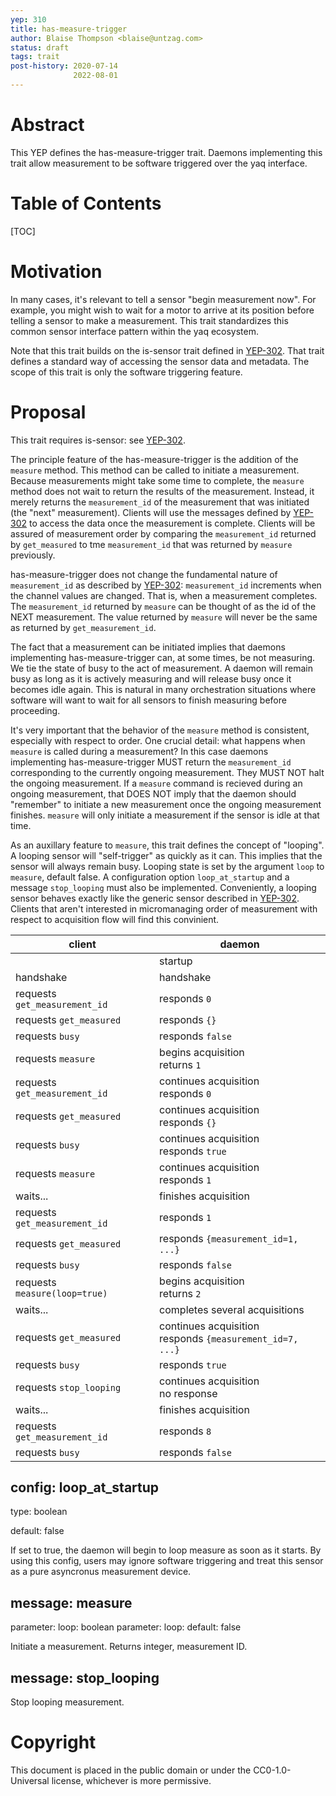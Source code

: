 ```yaml
---
yep: 310
title: has-measure-trigger
author: Blaise Thompson <blaise@untzag.com>
status: draft
tags: trait
post-history: 2020-07-14
              2022-08-01
---
```


# Abstract

This YEP defines the has-measure-trigger trait.
Daemons implementing this trait allow measurement to be software triggered over the yaq interface.

# Table of Contents

[TOC]

# Motivation

In many cases, it's relevant to tell a sensor "begin measurement now".
For example, you might wish to wait for a motor to arrive at its position before telling a sensor to make a measurement.
This trait standardizes this common sensor interface pattern within the yaq ecosystem.

Note that this trait builds on the is-sensor trait defined in [YEP-302](https://yeps.yaq.fyi/302/).
That trait defines a standard way of accessing the sensor data and metadata.
The scope of this trait is only the software triggering feature.

# Proposal

This trait requires is-sensor: see [YEP-302](https://yeps.yaq.fyi/302/).

The principle feature of the has-measure-trigger is the addition of the `measure` method.
This method can be called to initiate a measurement.
Because measurements might take some time to complete, the `measure` method does not wait to return the results of the measurement.
Instead, it merely returns the `measurement_id` of the measurement that was initiated (the "next" measurement).
Clients will use the messages defined by [YEP-302](https://yeps.yaq.fyi/302/) to access the data once the measurement is complete.
Clients will be assured of measurement order by comparing the `measurement_id` returned by `get_measured` to tme `measurement_id` that was returned by `measure` previously.

has-measure-trigger does not change the fundamental nature of `measurement_id` as described by [YEP-302](https://yeps.yaq.fyi/302/): `measurement_id` increments when the channel values are changed.
That is, when a measurement completes.
The `measurement_id` returned by `measure` can be thought of as the id of the NEXT measurement.
The value returned by `measure` will never be the same as returned by `get_measurement_id`.

The fact that a measurement can be initiated implies that daemons implementing has-measure-trigger can, at some times, be not measuring.
We tie the state of busy to the act of measurement.
A daemon will remain busy as long as it is actively measuring and will release busy once it becomes idle again.
This is natural in many orchestration situations where software will want to wait for all sensors to finish measuring before proceeding.

It's very important that the behavior of the `measure` method is consistent, especially with respect to order.
One crucial detail: what happens when `measure` is called during a measurement?
In this case daemons implementing has-measure-trigger MUST return the `measurement_id` corresponding to the currently ongoing measurement.
They MUST NOT halt the ongoing measurement.
If a `measure` command is recieved during an ongoing measurement, that DOES NOT imply that the daemon should "remember" to initiate a new measurement once the ongoing measurement finishes.
`measure` will only initiate a measurement if the sensor is idle at that time.

As an auxillary feature to `measure`, this trait defines the concept of "looping".
A looping sensor will "self-trigger" as quickly as it can.
This implies that the sensor will always remain busy.
Looping state is set by the argument `loop` to `measure`, default false.
A configuration option `loop_at_startup` and a message `stop_looping` must also be implemented.
Conveniently, a looping sensor behaves exactly like the generic sensor described in [YEP-302](https://yeps.yaq.fyi/302/).
Clients that aren't interested in micromanaging order of measurement with respect to acquisition flow will find this convinient.

| client | daemon |
|--------|--------|
|        | startup |
| handshake | handshake |
| requests `get_measurement_id` | responds `0` |
| requests `get_measured` | responds `{}` |
| requests `busy` | responds `false` |
| requests `measure` | begins acquisition <br> returns `1` |
| requests `get_measurement_id` | continues acquisition <br> responds `0` |
| requests `get_measured` | continues acquisition <br> responds `{}` |
| requests `busy` | continues acquisition <br> responds `true` |
| requests `measure` | continues acquisition <br> responds `1` |
| waits... | finishes acquisition |
| requests `get_measurement_id` | responds `1` |
| requests `get_measured` | responds `{measurement_id=1, ...}` |
| requests `busy` | responds `false` |
| requests `measure(loop=true)` | begins acquisition <br> returns `2` |
| waits... | completes several acquisitions  |
| requests `get_measured` | continues acquisition <br> responds `{measurement_id=7, ...}` |
| requests `busy` | responds `true` |
| requests `stop_looping` | continues acquisition <br> no response |
| waits... | finishes acquisition |
| requests `get_measurement_id` | responds `8` |
| requests `busy` | responds `false` |


## config: loop_at_startup

type: boolean

default: false

If set to true, the daemon will begin to loop measure as soon as it starts.
By using this config, users may ignore software triggering and treat this sensor as a pure asyncronus measurement device.

## message: measure

parameter: loop: boolean
parameter: loop: default: false

Initiate a measurement. Returns integer, measurement ID.

## message: stop_looping

Stop looping measurement.

# Copyright

This document is placed in the public domain or under the CC0-1.0-Universal license, whichever is more permissive.

